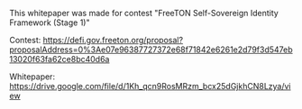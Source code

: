 
This whitepaper was made for contest "FreeTON Self-Sovereign Identity Framework (Stage 1)"

Contest: https://defi.gov.freeton.org/proposal?proposalAddress=0%3Ae07e96387727372e68f71842e6261e2d79f3d547eb13020f63fa62ce8bc40d6a

Whitepaper: https://drive.google.com/file/d/1Kh_qcn9RosMRzm_bcx25dGjkhCN8Lzya/view
